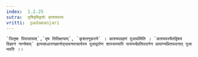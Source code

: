 ```yaml
---
index:  1.2.25
sutra:  तृषिमृषिकृशेः काश्यपस्य
vritti:  padamanjari
---
```


	`ञितृषा पिपासायाम्`,`मृष तितिक्षायाम्`, `कृशतनूकरणे` । काश्यपग्रहणं पूजार्थमिति । `काश्यपस्यैतद्विषयं विज्ञानं नान्येषाम्` इत्यसाधारणज्ञानोद्भावनमाचार्यस्य पूजाद्वारेण शास्त्रस्यापि पारम्पर्यप्रतिपादनेन प्रामाण्यप्रितपादनात् पूजा भवति ।।

